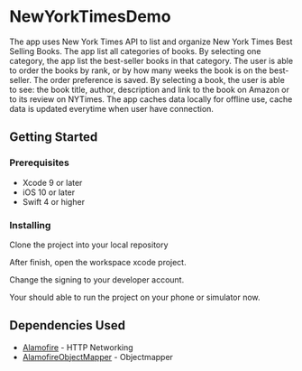 # NewYorkTimesDemo
The app uses New York Times API to list and organize New York Times Best Selling Books. The app list all categories of books.
By selecting one category, the app list the best-seller books in that category.
The user is able to order the books by rank, or by how many weeks the book is on the best-seller. The order preference is saved.
By selecting a book, the user is able to see: the book title, author, description and link to the book on Amazon or to its review on NYTimes.
The app caches data locally for offline use, cache data is updated everytime when user have connection.

## Getting Started

### Prerequisites

* Xcode 9 or later
* iOS 10 or later
* Swift 4 or higher


### Installing

Clone the project into your local repository

After finish, open the workspace xcode project.

Change the signing to your developer account.

Your should able to run the project on your phone or simulator now.


## Dependencies Used

* [Alamofire](https://github.com/Alamofire/Alamofire) - HTTP Networking
* [AlamofireObjectMapper](https://github.com/tristanhimmelman/AlamofireObjectMapper) - Objectmapper

